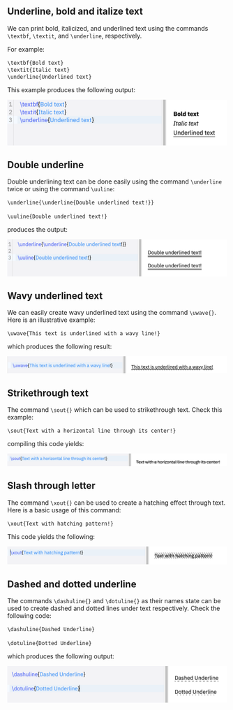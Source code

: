 ## Underline, bold and italize text

We can print bold, italicized, and underlined text using the commands `\textbf`, `\textit`, and `\underline`, respectively. 

For example:
```
\textbf{Bold text} 
\textit{Italic text}
\underline{Underlined text}
```

This example produces the following output:

![](images/latex-underline/latex-underline_01.png)


## Double underline

Double underlining text can be done easily using the command `\underline` twice or using the command `\uuline`:

```
\underline{\underline{Double underlined text!}}

\uuline{Double underlined text!}
```

produces the output:

![](images/latex-underline/latex-underline_02.png)


## Wavy underlined text

We can easily create wavy underlined text using the command `\uwave{}`. Here is an illustrative example:

```
\uwave{This text is underlined with a wavy line!}
```

which produces the following result:

![](images/latex-underline/latex-underline_03.png)


## Strikethrough text

The command `\sout{}` which can be used to strikethrough text. Check this example:

```
\sout{Text with a horizontal line through its center!}
```

compiling this code yields:

![](images/latex-underline/latex-underline_04.png)


## Slash through letter

The command `\xout{}` can be used to create a hatching effect through text. Here is a basic usage of this command:

```
\xout{Text with hatching pattern!}
```

This code yields the following:

![](images/latex-underline/latex-underline_05.png)


## Dashed and dotted underline

The commands `\dashuline{}` and `\dotuline{}` as their names state can be used to create dashed and dotted lines under text respectively. Check the following code:

```
\dashuline{Dashed Underline}

\dotuline{Dotted Underline}
```

which produces the following output:

![](images/latex-underline/latex-underline_06.png)
